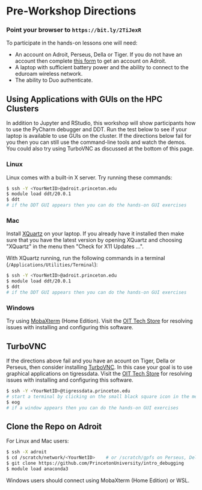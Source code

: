 # Pre-Workshop Directions

### Point your browser to `https://bit.ly/2TiJexR`

To participate in the hands-on lessons one will need:

- An account on Adroit, Perseus, Della or Tiger. If you do not have an account then complete [this form](https://forms.rc.princeton.edu/registration/?q=adroit) to get an account on Adroit.
- A laptop with sufficient battery power and the ability to connect to the eduroam wireless network.
- The ability to Duo authenticate.

## Using Applications with GUIs on the HPC Clusters

In addition to Jupyter and RStudio, this workshop will show participants how to use the PyCharm debugger and DDT. Run the test below to see if your laptop is available to use GUIs on the cluster. If the directions below fail for you then you can still use the command-line tools and watch the demos. You could also try using TurboVNC as discussed at the bottom of this page.

### Linux

Linux comes with a built-in X server. Try running these commands:

```bash
$ ssh -Y <YourNetID>@adroit.princeton.edu
$ module load ddt/20.0.1
$ ddt
# if the DDT GUI appears then you can do the hands-on GUI exercises
```

### Mac

Install [XQuartz](https://www.xquartz.org/) on your laptop. If you already have it installed then make sure that you have the latest version by opening XQuartz and choosing "XQuartz" in the menu then "Check for X11 Updates ...".

With XQuartz running, run the following commands in a terminal (`/Applications/Utilities/Terminal`):

```bash
$ ssh -Y <YourNetID>@adroit.princeton.edu
$ module load ddt/20.0.1
$ ddt
# if the DDT GUI appears then you can do the hands-on GUI exercises
```

### Windows

Try using [MobaXterm](https://mobaxterm.mobatek.net/) (Home Edition). Visit the [OIT Tech Store](https://princeton.service-now.com/snap?id=kb_article&sys_id=ea2a27064f9ca20018ddd48e5210c771) for resolving issues with installing and configuring this software.

## TurboVNC

If the directions above fail and you have an acount on Tiger, Della or Perseus, then consider installing [TurboVNC](https://researchcomputing.princeton.edu/faq/how-do-i-use-vnc-on-tigre). In this case your goal is to use graphical applications on tigressdata. Visit the [OIT Tech Store](https://princeton.service-now.com/snap?id=kb_article&sys_id=ea2a27064f9ca20018ddd48e5210c771) for resolving issues with installing and configuring this software.

```bash
$ ssh -Y <YourNetID>@tigressdata.princeton.edu
# start a terminal by clicking on the small black square icon in the menu
$ eog
# if a window appears then you can do the hands-on GUI exercises
```

## Clone the Repo on Adroit

For Linux and Mac users:

```bash
$ ssh -X adroit
$ cd /scratch/network/<YourNetID>    # or /scratch/gpfs on Perseus, Della, Tiger
$ git clone https://github.com/PrincetonUniversity/intro_debugging
$ module load anaconda3
```

Windows users should connect using MobaXterm (Home Edition) or WSL.
